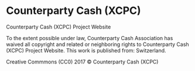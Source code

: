 # Counterparty Cash (XCPC)
Counterparty Cash (XCPC) Project Website

To the extent possible under law, Counterparty Cash Association has waived all copyright 
and related or neighboring rights to Counterparty Cash (XCPC) Project Website. This work is 
published from: Switzerland.

Creative Commmons (CC0) 2017 © Counterparty Cash (XCPC)